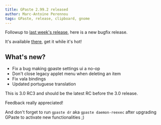 ```yaml
---
title: GPaste 2.99.2 released
author: Marc-Antoine Perennou
tags: GPaste, release, clipboard, gnome
---
```


Followup to [last week's release](http://www.imagination-land.org/posts/2013-01-15-gpaste-2.99.1-released.html), here is a
new bugfix release.

It's available [there](http://www.imagination-land.org/files/gpaste-2.99.2.tar.xz), get it while it's hot!

## What's new?

* Fix a bug making gpaste settings ui a no-op
* Don't close legacy applet menu when deleting an item
* Fix vala bindings
* Updated portuguese translation

This is 3.0 RC3 and should be the latest RC before the 3.0 release.

Feedback really appreciated!

And don't forget to run `gpaste dr` aka `gpaste daemon-reexec` after upgrading GPaste to activate new functionalities ;)

